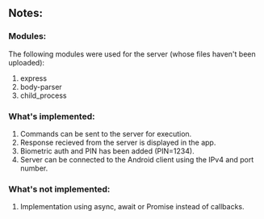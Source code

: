 ## Notes:
### Modules:
The following modules were used for the server (whose files haven't been uploaded):
1. express
2. body-parser
3. child_process

### What's implemented:
1. Commands can be sent to the server for execution.
2. Response recieved from the server is displayed in the app.
3. Biometric auth and PIN has been added (PIN=1234).
4. Server can be connected to the Android client using the IPv4 and port number.

### What's not implemented:
1. Implementation using async, await or Promise instead of callbacks.
